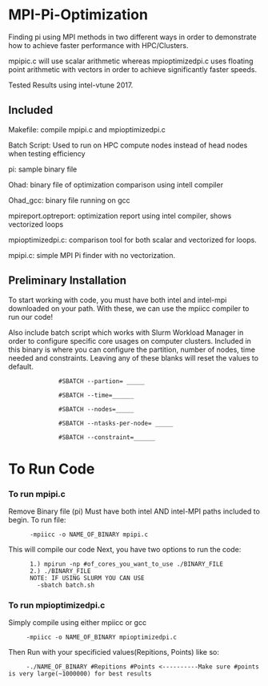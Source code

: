 # MPI-Pi-Optimization
Finding pi using MPI methods in two different ways in order to demonstrate how to achieve faster performance with HPC/Clusters.

mpipic.c will use scalar arithmetic whereas mpioptimizedpi.c uses floating point arithmetic with vectors in order to achieve significantly faster speeds.

Tested Results using intel-vtune 2017.

## Included
Makefile: compile mpipi.c and mpioptimizedpi.c 

Batch Script: Used to run on HPC compute nodes instead of head nodes when testing efficiency

pi: sample binary file

Ohad: binary file of optimization comparison using intell compiler

Ohad_gcc: binary file running on gcc

mpireport.optreport: optimization report using intel compiler, shows vectorized loops

mpioptimizedpi.c: comparison tool for both scalar and vectorized for loops.

mpipi.c: simple MPI Pi finder with no vectorization.

## Preliminary Installation
To start working with code, you must have both intel and intel-mpi downloaded on your path.
With these, we can use the mpiicc compiler to run our code!

Also include batch script which works with Slurm Workload Manager in order to configure specific core usages on computer clusters.
     Included in this binary is where you can configure the partition, number of nodes, time needed and constraints.
     Leaving any of these blanks will reset the values to default.
     
                  #SBATCH --partion= _____
                  
                  #SBATCH --time=______ 
                  
                  #SBATCH --nodes=_____
                  
                  #SBATCH --ntasks-per-node= _____ 
                  
                  #SBATCH --constraint=______ 
# To Run Code
### To run mpipi.c
Remove Binary file (pi)
Must have both intel AND intel-MPI paths included to begin.
To run file:

          -mpiicc -o NAME_OF_BINARY mpipi.c

This will compile our code 
Next, you have two options to run the code:
          
          1.) mpirun -np #of_cores_you_want_to_use ./BINARY_FILE
          2.) ./BINARY_FILE
          NOTE: IF USING SLURM YOU CAN USE
            -sbatch batch.sh
          
### To run mpioptimizedpi.c 
Simply compile using either mpiicc or gcc

         -mpiicc -o NAME_OF_BINARY mpioptimizedpi.c
Then Run with your specificied values(Repitions, Points) like so:

         -./NAME_OF_BINARY #Repitions #Points <----------Make sure #points is very large(~1000000) for best results


      
